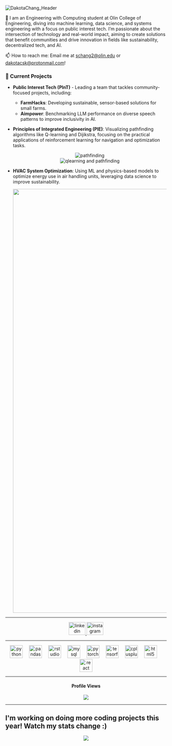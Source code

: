 
![DakotaChang_Header](https://github.com/user-attachments/assets/24bc7533-4203-42b3-8082-0f552e829028)

🔹 I am an Engineering with Computing student at Olin College of Engineering, diving into machine learning, data science, and systems engineering with a focus on public interest tech. I’m passionate about the intersection of technology and real-world impact, aiming to create solutions that benefit communities and drive innovation in fields like sustainability, decentralized tech, and AI.

📫 How to reach me: Email me at schang2@olin.edu or dakotacsk@protonmail.com!

### 🔭 Current Projects
- **Public Interest Tech (PInT)** - Leading a team that tackles community-focused projects, including:
  - **FarmHacks**: Developing sustainable, sensor-based solutions for small farms.
  - **Aimpower**: Benchmarking LLM performance on diverse speech patterns to improve inclusivity in AI.
    
- **Principles of Integrated Engineering (PIE)**: Visualizing pathfinding algorithms like Q-learning and Dijikstra, focusing on the practical applications of reinforcement learning for navigation and optimization tasks.
  <div align="center">
    <img alt="pathfinding" src="https://github.com/user-attachments/assets/f37a42de-7bda-4faf-a37d-b6bd30b5ae05">
  </div>

  <div align="center">
    <img alt="qlearning and pathfinding" src="https://github.com/user-attachments/assets/eee799e9-69fc-42b2-ad1a-4c993831e3a3">
  </div>
  
- **HVAC System Optimization**: Using ML and physics-based models to optimize energy use in air handling units, leveraging data science to improve sustainability.
  <div align="center">
    <img width="1319" alt="image" src="https://github.com/user-attachments/assets/8196fad9-e416-4bc8-8190-9327724c33e2">
  </div>


---

<div align="center">
  <a href="https://www.linkedin.com/in/dakota-chang-0000abcd/" target="_blank">
    <img src="https://raw.githubusercontent.com/maurodesouza/profile-readme-generator/master/src/assets/icons/social/linkedin/default.svg" width="52" height="40" alt="linkedin logo" />
  </a>
  <a href="https://www.instagram.com/dakotachang_sk/" target="_blank">
    <img src="https://raw.githubusercontent.com/maurodesouza/profile-readme-generator/master/src/assets/icons/social/instagram/default.svg" width="52" height="40" alt="instagram logo" />
  </a>
</div>

---

<div align="center">
  <img src="https://cdn.jsdelivr.net/gh/devicons/devicon/icons/python/python-original.svg" height="40" alt="python logo" />
  <img width="12" />
  <img src="https://cdn.jsdelivr.net/gh/devicons/devicon/icons/pandas/pandas-original.svg" height="40" alt="pandas logo" />
  <img width="12" />
  <img src="https://cdn.jsdelivr.net/gh/devicons/devicon/icons/rstudio/rstudio-original.svg" height="40" alt="rstudio logo" />
  <img width="12" />
  <img src="https://cdn.jsdelivr.net/gh/devicons/devicon/icons/mysql/mysql-original.svg" height="40" alt="mysql logo" />
  <img width="12" />
  <img src="https://cdn.jsdelivr.net/gh/devicons/devicon/icons/pytorch/pytorch-original.svg" height="40" alt="pytorch logo" />
  <img width="12" />
  <img src="https://cdn.jsdelivr.net/gh/devicons/devicon/icons/tensorflow/tensorflow-original.svg" height="40" alt="tensorflow logo" />
  <img width="12" />
  <img src="https://cdn.jsdelivr.net/gh/devicons/devicon/icons/cplusplus/cplusplus-original.svg" height="40" alt="cplusplus logo" />
  <img width="12" />
  <img src="https://cdn.jsdelivr.net/gh/devicons/devicon/icons/html5/html5-original.svg" height="40" alt="html5 logo" />
  <img width="12" />
  <img src="https://cdn.jsdelivr.net/gh/devicons/devicon/icons/react/react-original.svg" height="40" alt="react logo" />
</div>

---

<h4 align="center">Profile Views</h4>

<div align="center">
  <img src="https://profile-counter.glitch.me/dakotacsk/count.svg?" />
</div>

---

## I'm working on doing more coding projects this year! Watch my stats change :)
<div align="center">
  <img align="center" src="https://github-readme-stats.vercel.app/api/top-langs/?username=dakotacsk&layout=donut" />
</div>
